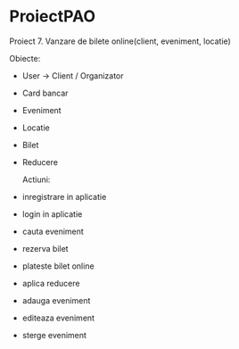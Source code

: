 # ProiectPAO

  Proiect 7. Vanzare de bilete online(client, eveniment, locatie)

  Obiecte:
- User -> Client / Organizator
- Card bancar
- Eveniment
- Locatie
- Bilet
- Reducere

  Actiuni:
- inregistrare in aplicatie
- login in aplicatie
- cauta eveniment
- rezerva bilet
- plateste bilet online
- aplica reducere
- adauga eveniment
- editeaza eveniment
- sterge eveniment


